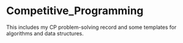 # Competitive_Programming
This includes my CP problem-solving record and some templates for algorithms and data structures.
